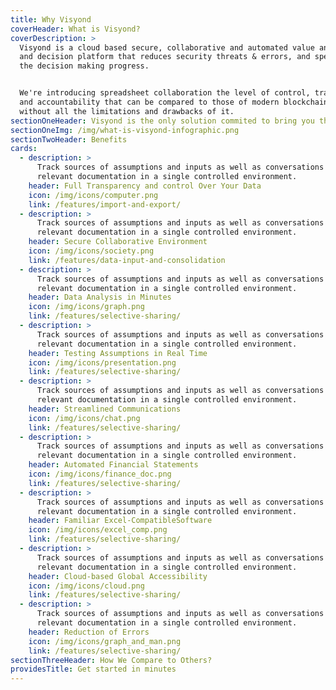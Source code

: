 ```yaml
---
title: Why Visyond
coverHeader: What is Visyond?
coverDescription: >
  Visyond is a cloud based secure, collaborative and automated value analysis
  and decision platform that reduces security threats & errors, and speeds up
  the decision making progress.


  We're introducing spreadsheet collaboration the level of control, transparency
  and accountability that can be compared to those of modern blockchains, but
  without all the limitations and drawbacks of it.
sectionOneHeader: Visyond is the only solution commited to bring you the best of all worlds
sectionOneImg: /img/what-is-visyond-infographic.png
sectionTwoHeader: Benefits
cards:
  - description: >
      Track sources of assumptions and inputs as well as conversations and
      relevant documentation in a single controlled environment.
    header: Full Transparency and control Over Your Data
    icon: /img/icons/computer.png
    link: /features/import-and-export/
  - description: >
      Track sources of assumptions and inputs as well as conversations and
      relevant documentation in a single controlled environment.
    header: Secure Collaborative Environment
    icon: /img/icons/society.png
    link: /features/data-input-and-consolidation
  - description: >
      Track sources of assumptions and inputs as well as conversations and
      relevant documentation in a single controlled environment.
    header: Data Analysis in Minutes
    icon: /img/icons/graph.png
    link: /features/selective-sharing/
  - description: >
      Track sources of assumptions and inputs as well as conversations and
      relevant documentation in a single controlled environment.
    header: Testing Assumptions in Real Time
    icon: /img/icons/presentation.png
    link: /features/selective-sharing/
  - description: >
      Track sources of assumptions and inputs as well as conversations and
      relevant documentation in a single controlled environment.
    header: Streamlined Communications
    icon: /img/icons/chat.png
    link: /features/selective-sharing/
  - description: >
      Track sources of assumptions and inputs as well as conversations and
      relevant documentation in a single controlled environment.
    header: Automated Financial Statements
    icon: /img/icons/finance_doc.png
    link: /features/selective-sharing/
  - description: >
      Track sources of assumptions and inputs as well as conversations and
      relevant documentation in a single controlled environment.
    header: Familiar Excel-CompatibleSoftware
    icon: /img/icons/excel_comp.png
    link: /features/selective-sharing/
  - description: >
      Track sources of assumptions and inputs as well as conversations and
      relevant documentation in a single controlled environment.
    header: Cloud-based Global Accessibility
    icon: /img/icons/cloud.png
    link: /features/selective-sharing/
  - description: >
      Track sources of assumptions and inputs as well as conversations and
      relevant documentation in a single controlled environment.
    header: Reduction of Errors
    icon: /img/icons/graph_and_man.png
    link: /features/selective-sharing/
sectionThreeHeader: How We Compare to Others?
providesTitle: Get started in minutes
---
```


